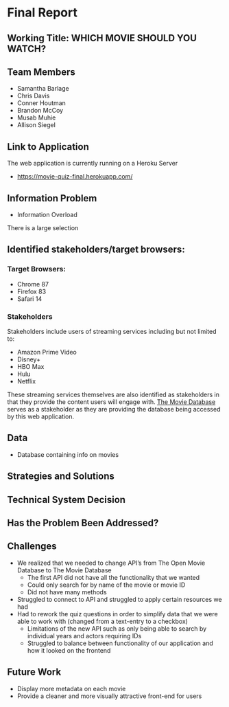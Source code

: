 # Final Report
 
## Working Title: WHICH MOVIE SHOULD YOU WATCH?

## Team Members
* Samantha Barlage
* Chris Davis 
* Conner Houtman
* Brandon McCoy
* Musab Muhie
* Allison Siegel 

## Link to Application
The web application is currently running on a Heroku Server
* https://movie-quiz-final.herokuapp.com/

## Information Problem
* Information Overload

There is a large selection 

## Identified stakeholders/target browsers:
### Target Browsers:
* Chrome 87
* Firefox 83
* Safari 14

### Stakeholders

Stakeholders include users of streaming services including but not limited to:
* Amazon Prime Video
* Disney+
* HBO Max
* Hulu
* Netflix

These streaming services themselves are also identified as stakeholders in that they provide the content users will engage with. [The Movie Database](https://www.themoviedb.org) serves as a stakeholder as they are providing the database being accessed by this web application.


## Data
* Database containing info on movies

## Strategies and Solutions

## Technical System Decision

## Has the Problem Been Addressed?

## Challenges
* We realized that we needed to change API’s from The Open Movie Database to The Movie Database
    * The first API did not have all the functionality that we wanted
    * Could only search for by name of the movie or movie ID
    * Did not have many methods
* Struggled to connect to API and struggled to apply certain resources we had
* Had to rework the quiz questions in order to simplify data that we were able to work with (changed from a text-entry to a checkbox)
    * Limitations of the new API such as only being able to search by individual years and actors requiring IDs
    * Struggled to balance between functionality of our application and how it looked on the frontend

## Future Work
* Display more metadata on each movie
* Provide a cleaner and more visually attractive front-end for users



